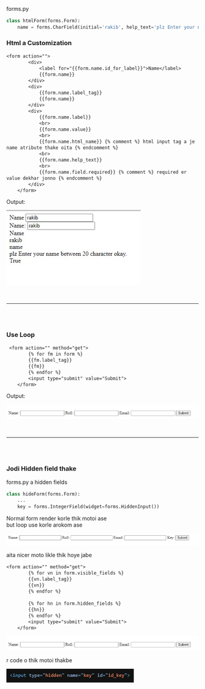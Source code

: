 forms.py
```python
class htmlForm(forms.Form):
    name = forms.CharField(initial='rakib', help_text='plz Enter your name between 20 character okay.')
```

### **Html a Customization**
```django
<form action="">
        <div>
            <label for="{{form.name.id_for_label}}">Name</label>
            {{form.name}}
        </div>
        <div>
            {{form.name.label_tag}}
            {{form.name}}
        </div>
        <div>
            {{form.name.label}}
            <br>
            {{form.name.value}}
            <br>
            {{form.name.html_name}} {% comment %} html input tag a je name atribute thake oita {% endcomment %}
            <br>
            {{form.name.help_text}}
            <br>
            {{form.name.field.required}} {% comment %} required er value dekhar jonno {% endcomment %}
        </div>
    </form>
```

Output:

![img](./C-out.jpg)

<br>

---

<br>
<br>


### **Use Loop**
```django
 <form action="" method="get">
        {% for fm in form %}
        {{fm.label_tag}}
        {{fm}}
        {% endfor %}
        <input type="submit" value="Submit">
    </form>
```

Output:

![img](./loop.jpg)

<br>

---

<br>
<br>

### **Jodi Hidden field thake**
forms.py a hidden fields
```python
class hideForm(forms.Form):
    ...
    key = forms.IntegerField(widget=forms.HiddenInput())
```

Normal form render korle thik motoi ase  
but loop use korle arokom ase

![img](./loop-plm.jpg)

aita nicer moto likle thik hoye jabe
```django
<form action="" method="get">
        {% for vn in form.visible_fields %}
        {{vn.label_tag}}
        {{vn}}
        {% endfor %}

        {% for hn in form.hidden_fields %}
        {{hn}}
        {% endfor %}
        <input type="submit" value="Submit">
    </form>
```

![img](./loop.jpg)

r code o thik motoi thakbe

![img](./code.jpg)